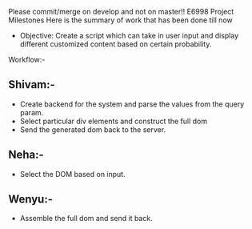Please commit/merge on develop and not on master!!
E6998 Project Milestones
Here is the summary of work that has been done till now
* Objective: Create a script which can take in user input and display different
customized content based on certain probability.

Workflow:-
## Shivam:-
* Create backend for the system and parse the values from the query param.
* Select particular div elements and construct the full dom
* Send the generated dom back to the server.

## Neha:-
* Select the DOM based on input.

## Wenyu:-
* Assemble the full dom and send it back.
